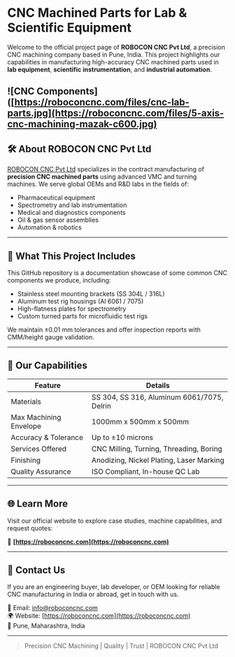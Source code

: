 
# CNC Machined Parts for Lab & Scientific Equipment

Welcome to the official project page of **ROBOCON CNC Pvt Ltd**, a precision CNC machining company based in Pune, India. This project highlights our capabilities in manufacturing high-accuracy CNC machined parts used in **lab equipment**, **scientific instrumentation**, and **industrial automation**.

![CNC Components]([https://roboconcnc.com/files/cnc-lab-parts.jpg](https://roboconcnc.com/files/5-axis-cnc-machining-mazak-c600.jpg)
---

## 🛠️ About ROBOCON CNC Pvt Ltd

[ROBOCON CNC Pvt Ltd](https://roboconcnc.com) specializes in the contract manufacturing of **precision CNC machined parts** using advanced VMC and turning machines. We serve global OEMs and R&D labs in the fields of:

- Pharmaceutical equipment
- Spectrometry and lab instrumentation
- Medical and diagnostics components
- Oil & gas sensor assemblies
- Automation & robotics

---

## 🧩 What This Project Includes

This GitHub repository is a documentation showcase of some common CNC components we produce, including:

- Stainless steel mounting brackets (SS 304L / 316L)
- Aluminum test rig housings (Al 6061 / 7075)
- High-flatness plates for spectrometry
- Custom turned parts for microfluidic test rigs

We maintain ±0.01 mm tolerances and offer inspection reports with CMM/height gauge validation.

---

## 🔧 Our Capabilities

| Feature                         | Details                                      |
|--------------------------------|----------------------------------------------|
| Materials                      | SS 304, SS 316, Aluminum 6061/7075, Delrin   |
| Max Machining Envelope         | 1000mm x 500mm x 500mm                       |
| Accuracy & Tolerance           | Up to ±10 microns                            |
| Services Offered               | CNC Milling, Turning, Threading, Boring      |
| Finishing                      | Anodizing, Nickel Plating, Laser Marking     |
| Quality Assurance              | ISO Compliant, In-house QC Lab               |

---

## 🌐 Learn More

Visit our official website to explore case studies, machine capabilities, and request quotes:

🔗 **[https://roboconcnc.com](https://roboconcnc.com)**

---

## 📩 Contact Us

If you are an engineering buyer, lab developer, or OEM looking for reliable CNC manufacturing in India or abroad, get in touch with us.

📧 Email: info@roboconcnc.com  
🌍 Website: [https://roboconcnc.com](https://roboconcnc.com)  
📍 Pune, Maharashtra, India

---

> Precision CNC Machining | Quality | Trust | ROBOCON CNC Pvt Ltd
